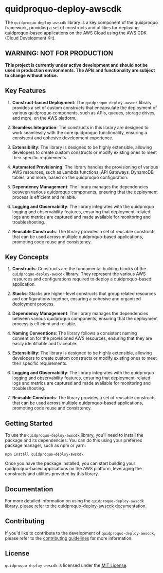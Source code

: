 # quidproquo-deploy-awscdk

The `quidproquo-deploy-awscdk` library is a key component of the quidproquo framework, providing a set of constructs and utilities for deploying quidproquo-based applications on the AWS Cloud using the AWS CDK (Cloud Development Kit).

## WARNING: NOT FOR PRODUCTION

**This project is currently under active development and should not be used in production environments. The APIs and functionality are subject to change without notice.**

## Key Features

1. **Construct-based Deployment**: The `quidproquo-deploy-awscdk` library provides a set of custom constructs that encapsulate the deployment of various quidproquo components, such as APIs, queues, storage drives, and more, on the AWS platform.

2. **Seamless Integration**: The constructs in this library are designed to work seamlessly with the core quidproquo functionality, ensuring a consistent and cohesive development experience.

3. **Extensibility**: The library is designed to be highly extensible, allowing developers to create custom constructs or modify existing ones to meet their specific requirements.

4. **Automated Provisioning**: The library handles the provisioning of various AWS resources, such as Lambda functions, API Gateways, DynamoDB tables, and more, based on the quidproquo configuration.

5. **Dependency Management**: The library manages the dependencies between various quidproquo components, ensuring that the deployment process is efficient and reliable.

6. **Logging and Observability**: The library integrates with the quidproquo logging and observability features, ensuring that deployment-related logs and metrics are captured and made available for monitoring and troubleshooting.

7. **Reusable Constructs**: The library provides a set of reusable constructs that can be used across multiple quidproquo-based applications, promoting code reuse and consistency.

## Key Concepts

1. **Constructs**: Constructs are the fundamental building blocks of the `quidproquo-deploy-awscdk` library. They represent the various AWS resources and configurations required to deploy a quidproquo-based application.

2. **Stacks**: Stacks are higher-level constructs that group related resources and configurations together, ensuring a cohesive and organized deployment process.

3. **Dependency Management**: The library manages the dependencies between various quidproquo components, ensuring that the deployment process is efficient and reliable.

4. **Naming Conventions**: The library follows a consistent naming convention for the provisioned AWS resources, ensuring that they are easily identifiable and traceable.

5. **Extensibility**: The library is designed to be highly extensible, allowing developers to create custom constructs or modify existing ones to meet their specific requirements.

6. **Logging and Observability**: The library integrates with the quidproquo logging and observability features, ensuring that deployment-related logs and metrics are captured and made available for monitoring and troubleshooting.

7. **Reusable Constructs**: The library provides a set of reusable constructs that can be used across multiple quidproquo-based applications, promoting code reuse and consistency.

## Getting Started

To use the `quidproquo-deploy-awscdk` library, you'll need to install the package and its dependencies. You can do this using your preferred package manager, such as npm or yarn:

```
npm install quidproquo-deploy-awscdk
```

Once you have the package installed, you can start building your quidproquo-based applications on the AWS platform, leveraging the constructs and utilities provided by this library.

## Documentation

For more detailed information on using the `quidproquo-deploy-awscdk` library, please refer to the [quidproquo-deploy-awscdk documentation](https://github.com/joe-coady/quidproquo/tree/main/packages/quidproquo-deploy-awscdk).

## Contributing

If you'd like to contribute to the development of `quidproquo-deploy-awscdk`, please refer to the [contributing guidelines](https://github.com/joe-coady/quidproquo/blob/main/CONTRIBUTING.md) for more information.

## License

`quidproquo-deploy-awscdk` is licensed under the [MIT License](https://github.com/joe-coady/quidproquo/blob/main/LICENSE).